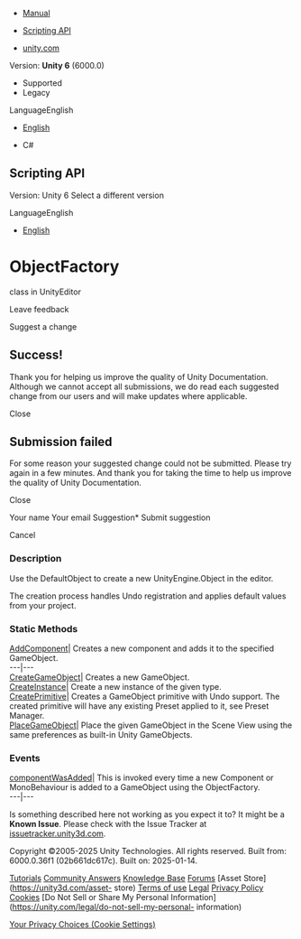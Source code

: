 [ ]()

  * [Manual](../Manual/index.html)
  * [Scripting API](../ScriptReference/index.html)

  * [unity.com](https://unity.com/)

Version: **Unity 6** (6000.0)

  * Supported
  * Legacy

LanguageEnglish

  * [English]()

  * C#

[ ](https://docs.unity3d.com)

## Scripting API

Version: Unity 6 Select a different version

LanguageEnglish

  * [English]()

# ObjectFactory

class in UnityEditor

Leave feedback

Suggest a change

## Success!

Thank you for helping us improve the quality of Unity Documentation. Although
we cannot accept all submissions, we do read each suggested change from our
users and will make updates where applicable.

Close

## Submission failed

For some reason your suggested change could not be submitted. Please <a>try
again</a> in a few minutes. And thank you for taking the time to help us
improve the quality of Unity Documentation.

Close

Your name Your email Suggestion* Submit suggestion

Cancel

[ ]()

### Description

Use the DefaultObject to create a new UnityEngine.Object in the editor.

The creation process handles Undo registration and applies default values from
your project.

### Static Methods

[AddComponent](ObjectFactory.AddComponent.html)| Creates a new component and
adds it to the specified GameObject.  
---|---  
[CreateGameObject](ObjectFactory.CreateGameObject.html)| Creates a new
GameObject.  
[CreateInstance](ObjectFactory.CreateInstance.html)| Create a new instance of
the given type.  
[CreatePrimitive](ObjectFactory.CreatePrimitive.html)| Creates a GameObject
primitive with Undo support. The created primitive will have any existing
Preset applied to it, see Preset Manager.  
[PlaceGameObject](ObjectFactory.PlaceGameObject.html)| Place the given
GameObject in the Scene View using the same preferences as built-in Unity
GameObjects.  
  
### Events

[componentWasAdded](ObjectFactory-componentWasAdded.html)| This is invoked
every time a new Component or MonoBehaviour is added to a GameObject using the
ObjectFactory.  
---|---  
  
Is something described here not working as you expect it to? It might be a
**Known Issue**. Please check with the Issue Tracker at
[issuetracker.unity3d.com](https://issuetracker.unity3d.com).

Copyright ©2005-2025 Unity Technologies. All rights reserved. Built from:
6000.0.36f1 (02b661dc617c). Built on: 2025-01-14.

[Tutorials](https://unity3d.com/learn) [Community
Answers](https://answers.unity3d.com) [Knowledge
Base](https://support.unity3d.com/hc/en-us)
[Forums](https://forum.unity3d.com) [Asset Store](https://unity3d.com/asset-
store) [Terms of use](https://docs.unity3d.com/Manual/TermsOfUse.html)
[Legal](https://unity.com/legal) [Privacy
Policy](https://unity.com/legal/privacy-policy)
[Cookies](https://unity.com/legal/cookie-policy) [Do Not Sell or Share My
Personal Information](https://unity.com/legal/do-not-sell-my-personal-
information)

[Your Privacy Choices (Cookie Settings)](javascript:void\(0\);)

